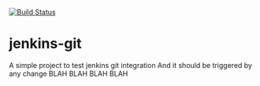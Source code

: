[![Build Status](http://localhost:8080/buildStatus/icon?job=jenkins-git)](http://localhost:8080/job/jenkins-git/)
# jenkins-git


A simple project to test jenkins git integration
And it should be triggered by any change
BLAH BLAH BLAH BLAH
